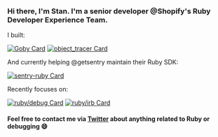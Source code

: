 ### Hi there, I'm Stan. I'm a senior developer @Shopify's Ruby Developer Experience Team.

I built:

[![Goby Card](https://github-readme-stats.vercel.app/api/pin/?username=goby-lang&repo=goby&theme=vue)](https://github.com/goby-lang/goby) [![object_tracer Card](https://github-readme-stats.vercel.app/api/pin/?username=st0012&repo=object_tracer&theme=vue)](https://github.com/st0012/object_tracer)

And currently helping @getsentry maintain their Ruby SDK:

[![sentry-ruby Card](https://github-readme-stats.vercel.app/api/pin/?username=getsentry&repo=sentry-ruby&theme=buefy)](https://github.com/getsentry/sentry-ruby)

Recently focuses on:

[![ruby/debug Card](https://github-readme-stats.vercel.app/api/pin/?username=ruby&repo=debug&theme=buefy)](https://github.com/ruby/debug)
[![ruby/irb Card](https://github-readme-stats.vercel.app/api/pin/?username=ruby&repo=irb&theme=buefy)](https://github.com/ruby/irb)

#### Feel free to contact me via [Twitter](https://twitter.com/_st0012) about anything related to Ruby or debugging 😄
